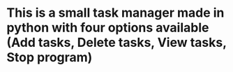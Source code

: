# This is a small task manager made in python with four options available (Add tasks, Delete tasks, View tasks, Stop program)

